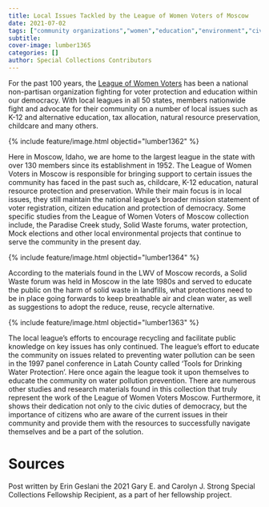```yaml
---
title: Local Issues Tackled by the League of Women Voters of Moscow
date: 2021-07-02
tags: ["community organizations","women","education","environment","civic organizations"]
subtitle: 
cover-image: lumber1365
categories: []
author: Special Collections Contributors
---
```


For the past 100 years, the [League of Women Voters](https://www.lwv.org/) has been a national non-partisan organization fighting for voter protection and education within our democracy. With local leagues in all 50 states, members nationwide fight and advocate for their community on a number of local issues such as K-12 and alternative education, tax allocation, natural resource preservation, childcare and many others.

{% include feature/image.html objectid="lumber1362" %}

Here in Moscow, Idaho, we are home to the largest league in the state with over 130 members since its establishment in 1952. The League of Women Voters in Moscow is responsible for bringing support to certain issues the community has faced in the past such as, childcare, K-12 education, natural resource protection and preservation. While their main focus is in local issues, they still maintain the national league’s broader mission statement of voter registration, citizen education and protection of democracy. Some specific studies from the League of Women Voters of Moscow collection include, the Paradise Creek study, Solid Waste forums, water protection, Mock elections and other local environmental projects that continue to serve the community in the present day.

{% include feature/image.html objectid="lumber1364" %}

According to the materials found in the LWV of Moscow records, a Solid Waste forum was held in Moscow in the late 1980s and served to educate the public on the harm of solid waste in landfills, what protections need to be in place going forwards to keep breathable air and clean water, as well as suggestions to adopt the reduce, reuse, recycle alternative. 

{% include feature/image.html objectid="lumber1363" %}

The local league’s efforts to encourage recycling and facilitate public knowledge on key issues has only continued. The league’s effort to educate the community on issues related to preventing water pollution can be seen in the 1997 panel conference in Latah County called ‘Tools for Drinking Water Protection’. Here once again the league took it upon themselves to educate the community on water pollution prevention. There are numerous other studies and research materials found in this collection that truly represent the work of the League of Women Voters Moscow. Furthermore, it shows their dedication not only to the civic duties of democracy, but the importance of citizens who are aware of the current issues in their community and provide them with the resources to successfully navigate themselves and be a part of the solution. 

# Sources

Post written by Erin Geslani the 2021 Gary E. and Carolyn J. Strong Special Collections Fellowship Recipient, as a part of her fellowship project. 